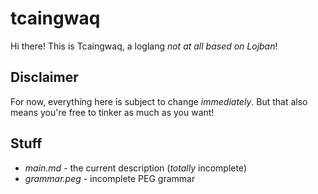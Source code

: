 # tcaingwaq

Hi there! This is Tcaingwaq, a loglang *not at all based on Lojban*!

## Disclaimer
For now, everything here is subject to change *immediately*. But that also means you're free to tinker as much as you want!

## Stuff

* *main.md* - the current description (*totally* incomplete)
* *grammar.peg* - incomplete PEG grammar
